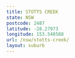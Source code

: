 ```yaml
---
title: STOTTS CREEK
state: NSW
postcode: 2487
latitude: -28.27973
longitude: 153.548588
url: /nsw/stotts-creek/
layout: suburb
---
```

